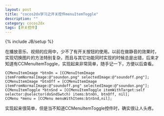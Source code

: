 ```yaml
---
layout: post
title: "cocos2dx学习之开关控件menuItemToggle"
description: ""
category: cocos2dx
tags: [开关控件]
---
```

{% include JB/setup %}


在播放音乐、视频的应用中，少不了有开关按钮的使用。以前在做静音的效果时，实现切换图片的方法特别复杂，而且与其它功能同时实现的时候总是出错，后来才知道有CCMenuItemToggle，实现起来非常简单，随手记一下，方便以后查看。



    CCMenuItemImage *btnOn = [CCMenuItemImage itemFromNormalImage:@"soundon.png" selectedImage:@"soundoff.png"]; 
    CCMenuItemImage *btnOff = [CCMenuItemImage itemFromNormalImage:@"soundoff.png" selectedImage:@"soundon.png"]; 
    CCMenuItemToggle *btnSnd = [CCMenuItemToggle itemWithTarget:self selector:@selector(doSndSwtch) items:btnOn, btnOff, nil]; 
    CCMenu *menu = [CCMenu menuWithItems:btnSnd,nil]; 

实现起来很简单，但是当不知道CCMenuItemToggle控件时，确实很让人头疼。